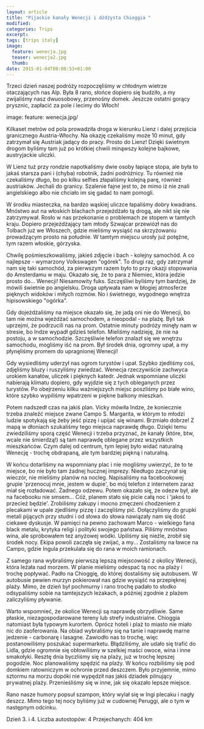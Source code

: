 ```yaml
---
layout: article
title: "Pijackie kanały Wenecji i dżdżysta Chioggia "
modified:
categories: Trips
excerpt:
tags: [trips italy]
image:
  feature: wenecja.jpg
  teaser: wenecja2.jpg
  thumb:
date: 2015-01-04T00:08:53+01:00
---
```


Trzeci dzień naszej podróży rozpoczęliśmy w chłodnym wietrze otaczających nas Alp. Była 8 rano, słońce dopiero się budziło, a my zwijaliśmy nasz dwuosobowy, przenośny domek. Jeszcze ostatni gorący prysznic, zapłacić za pole i lecimy do Włoch!

image:
	feature: wenecja.jpg/

Kilkaset metrów od pola prowadziła droga w kierunku Lienz i dalej przejścia granicznego Austria-Włochy. Na okazję czekaliśmy może 10 minut, gdy zatrzymał się Austriak jadący do pracy. Prosto do Lienz! Dzięki świetnym drogom byliśmy tam już po krótkiej chwili minąwszy kolejne bajkowe, austryjackie uliczki.


W Lienz tuż przy rondzie napotkaliśmy dwie osoby łapiące stopa, ale była to jakaś starsza pani i (chyba) robotnik, żadni podróżnicy. Tu również nie czekaliśmy długo, bo po kilku selfies złapaliśmy kolejną parę, również austriaków. Jechali do granicy. Szalenie fajne jest to, że mimo iż nie znali angielskiego albo nie chciało im się gadać to nam pomogli.

W środku miasteczka, na bardzo wąskiej uliczce łapaliśmy dobry kwadrans. Mnóstwo aut na włoskich blachach przejeżdżało tą drogą, ale nikt się nie zatrzymywał. Rosło w nas przekonanie o problemach ze stopem w tamtych kraju. Dopiero przejeżdżający tam młody Szwajcar przewiózł nas do Tolbach już we Włoszech, gdzie mieliśmy wysiąść na skrzyżowaniu prowadzącym prosto na południe. W tamtym miejscu urosły już potężne, tym razem włoskie, górzyska.

Chwilę pośmieszkowaliśmy, jakieś zdjęcie i bach - kolejny samochód. A co najlepsze - wymarzony Volkswagen "ogórek". To drugi raz, gdy zatrzymał nam się taki samochód, za pierwszym razem było to przy okazji stopowania do Amsterdamu w maju. Okazało się, że to para z Niemiec, która jedzie prosto do... Wenecji! Niesamowity fuks. Szczęśliwi byliśmy tym bardziej, że mówili świetnie po angielsku. Droga upływała nam w błogiej atmosferze pięknych widoków i miłych rozmów. No i świetnego, wygodnego wnętrza hipisowskiego "ogórka".


Gdy dojeżdżaliśmy na miejsce okazało się, że jadą oni nie do Wenecji, bo tam nie można wjeżdżać samochodem, a nieopodal - na plażę. Byli tak uprzejmi, że podrzucili nas na prom. Ostatnie minuty podróży minęły nam w stresie, bo Indze wypadł gdzieś telefon. Mieliśmy nadzieję, że nie na postoju, a w samochodzie. Szczęśliwie telefon znalazł się we wnętrzu samochodu, mogliśmy iść na prom. Był środek dnia, ogromny upał, a my płynęliśmy promem do upragnionej Wenecji!

Gdy wysiedliśmy uderzył nas ogrom turystów i upał. Szybko zjedliśmy coś, zdjęliśmy bluzy i ruszyliśmy zwiedzać. Wenecja rzeczywiście zachwyca urokiem kanałów, uliczek i pięknych katedr. Jednak wspomniane uliczki nabierają klimatu dopiero, gdy wyjdzie się z tych obleganych przez turystów. Po obejrzeniu kilku ważniejszych miejsc poszliśmy po białe wino, które szybko wypiliśmy wpatrzeni w piękne balkony mieszkań.


Potem nadszedł czas na jakiś plan. Vicky mówiła Indze, że koniecznie trzeba znaleźć miejsce zwane Campo S. Margarita, w którym to młodzi ludzie spotykają się żeby jeść pizzę i upijać się winami. Brzmiało dobrze! Z mapą w dłoniach szukaliśmy tego miejsca naprawdę długo. Dzięki temu zwiedziliśmy sporą część Wenecji i trzeba przyznać, że kanały (które, btw, wcale nie śmierdzą!) są tam naprawdę oblegane przez wszystkich mieszkańców. Czym dalej od centrum, tym lepiej było widać naturalną Wenecję - trochę obdrapaną, ale tym bardziej piękną i naturalną.


W końcu dotarliśmy na wspomniany plac i nie mogliśmy uwierzyć, że to te miejsce, bo nie było tam żadnej hucznej imprezy. Niedługo zaczynał się wieczór, nie mieliśmy planów na nocleg. Napisaliśmy na facebookowej grupie 'przenocuj mnie, jestem w dupie', bo mój telefon z internetem zaraz miał się rozładować. Żadnego odzewu. Potem okazało się, że odezw był, ale na facebooku nie smsem... Cóż, planem stało się picie całą noc i 'jakoś to przecież będzie'. Zrobiliśmy zakupy i mocno zmęczeni chodzeniem z plecakami w upale zjedliśmy pizzę i zaczęliśmy pić. Dołączyliśmy do grupki metali pijących przy studni i od słowa do słowa nawiązały nam się dość ciekawe dyskusje. W pamięci na pewno zachowam Marco - wielkiego fana black metalu, krytyka religi i polityki swojego państwa. Piliśmy mnóstwo wina, ale spróbowałem też anyżowej wódki. Upiliśmy się nieźle, zrobił się środek nocy. Ekipa powoli zaczęła się zwijać, a my... Zostaliśmy na ławce na Campo, gdzie Ingula przekulała się do rana w moich ramionach.

Z samego rana wybraliśmy pierwszą lepszą miejscowość z okolicy Wenecji, która leżała nad morzem. W planie mieliśmy odespać tą noc na plaży i trochę popływać. Padło na Chioggię, do której dostaliśmy się autobusem. W autobusie pewien murzyn pokierował nas gdzie wysiąść na przepięknej plaży. Mimo, że dzień był pochmurny i rano trochę padało to słodko odsypaliśmy sobie na tamtejszych leżakach, a później zgodnie z plażem zaliczyliśmy pływanie.


Warto wspomnieć, że okolice Wenecji są naprawdę obrzydliwie. Same płaskie, niezagospodarowane tereny lub strefy industrialne. Chioggia natomiast była typowym kurortem. Oprócz hoteli i plaż to miasto nie miało nic do zaoferowania. Na obiad wybraliśmy się na tanie i naprawdę marne jedzenie - carbonarę i lasagne. Zawiodło nas to trochę, więc postanowiliśmy poszukać supermarketu. Błądziliśmy, ale udało się trafić do Lidla, gdzie ogromnie się obłowiliśmy w szelkiej maści owoce, wina i inne smakołyki. Resztę dnia byczliśmy się na plaży, już w trochę lepszej pogodzie. Noc planowaliśmy spędzić na plaży. W końcu rozbiliśmy się pod domkiem ratowniczym w ochronie przed deszczem. Było przyjemnie, mimo sztormu na morzu dopóki nie wypędził nas jakiś dziadek pilnujący prywatnej plaży. Przenieśliśmy się w inne, jak się okazało lepsze miejsce.

Rano nasze humory popsuł szampon, który wylał się w Ingi plecaku i nagły deszcz. Mimo tego tej nocy byliśmy już w cudownej Peruggi, ale o tym w następnym odcinku.

Dzień 3. i 4.
Liczba autostopów: 4
Przejechanych: 404 km

